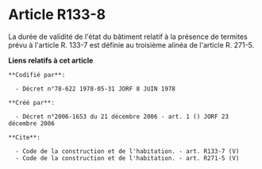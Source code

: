 # Article R133-8

La durée de validité de l'état du bâtiment relatif à la présence de termites prévu à l'article R. 133-7 est définie au
troisième alinéa de l'article R. 271-5.

**Liens relatifs à cet article**

	**Codifié par**:

	  - Décret n°78-622 1978-05-31 JORF 8 JUIN 1978

	**Créé par**:

	  - Décret n°2006-1653 du 21 décembre 2006 - art. 1 () JORF 23 décembre 2006

	**Cite**:

	  - Code de la construction et de l'habitation. - art. R133-7 (V)
	  - Code de la construction et de l'habitation. - art. R271-5 (V)
